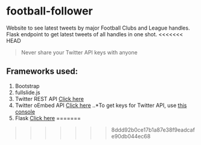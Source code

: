 # football-follower
Website to see latest tweets by major Football Clubs and League handles. Flask endpoint to get latest tweets of all handles in one shot.
<<<<<<< HEAD

>Never share your Twitter API keys with anyone

## Frameworks used:

1. Bootstrap
2. fullslide.js
3. Twitter REST API [Click here](https://dev.twitter.com/docs)
4. Twitter oEmbed API [Click here](https://dev.twitter.com/docs)
..*To get keys for Twitter API, use [this console](https://apps.twitter.com)
5. Flask  [Click here](http://flask.pocoo.org/)
=======
>>>>>>> 8ddd92b0ce17b1a87e38f9eadcafe90db044ec68
